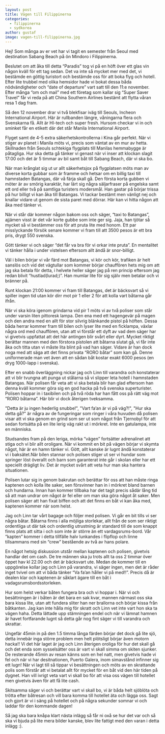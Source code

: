 ```yaml
---
layout: post
title: Vägen till Filippinerna
categories:
  - filippinerna
  - sydkorea
author: gustaf
image: vagen-till-filippinerna.jpg
---
```


Hej! Som många av er vet har vi tagit en semester från Seoul med destination Sabang Beach på ön Mindoro i Filippinerna.

Beslutet om att åka till detta “Paradis” tog vi på en höft över ett glas vin någon kväll för ett tag sedan. Det va inte så mycket mer med det, vi bestämde en göttig turistort och bestämde oss för att boka flyg och hotell.
Efter lite trubbel med olika hemsidor hade vi bokat dessa båda nödvändigheter och “date of departure” vart satt till den 11:e november. Efter många “om och mail” med ett företag som kallar sig “Super Saver Travel” får vi reda på att China Southern Airlines bestämt att flytta våran resa 1 dag fram.

Så den 12 november drar vi två blekfisar iväg till Seouls, Incheon International Airport. Här är rullbanden längre, våningarna flera och Svenskarna få. Allt är HI-tech och super fresh. Hursom checkar vi in och sminket får en etikett där det står Manila International Airport.

Flyget samt de 4-5 extra säkerhetskontrollerna i Kina går perfekt. När vi stiger av planet i Manila möts vi, precis som väntat av en mur av hetta. Skillnaden från Seouls schtekiga flygplats till Manilas hemmabygge är påtagliga. Hur ska detta gå tänker vi genast när vi inser att klockan slagit 17:00 och det är 5 timmar av bil samt båt till Sabang Beach, där vi ska bo.

När man krånglat sig ut ur allt säkerhetsjox på flygplatsen möts man av diverse korta gubbar som är framme och hetsar om en billig taxi till hamnstaden Batangas, där vå färja skall gå. Den första korta gubben vi möter är av smörig karaktär, har lärt sig några säljarfraser på engelska samt ett ord eller två på samtliga turisters modersmål. Han gastar på börjar trissa på hur billigt vi kan åka till Batangas. Vi tackar bestämt men vänligt nej och knallar vidare ut genom de sista paret med dörrar. Här kan vi hitta någon att åka med tänker vi.

När vi står där kommer någon bakom oss och säger, “taxi to Batangas”, ajjämen visst är det vår korte gubbe som inte ger sig. Jaja, han tjötar så mycket så vi bestämmer oss för att pruta lite med honom. Ett par misslyckande försök senare kommer vi fram till att 3500 pesos är ett bra pris, drygt 550 svenska.

Gött tänker vi och säger “det får va bra för vi orkar inte pruta”. En mentalitet vi tänker hålla i under vistelsen eftersom allt ändå är snor-billigt.

Väl i bilen börjar vi vår färd mot Batangas, vi kör och kör, trafiken är helt sanslös och vid det vägtullar som kommer börjar chauffören hets mig om att jag ska betala för detta, i helvete heller säger jag på ren princip eftersom jag redan blivit “hustlad(lurad;)”. Han mumlar lite för sig själv men betalar och vi bränner på.

Runt klockan 21:00 kommer vi fram till Batangas, det är bäcksvart så vi spiller ingen tid utan kör dirr mot pir 1 eller 2 för att kolla vart båtarna går ifrån.

När vi ska köra igenom grindarna vid pir 1 möts vi av två poliser som står under varsin liten pittoresk lampa. Den ena med ett hagengevär på magen och den andra med en allt för stor silvrig blänkande pistol på höften. Dessa båda herrar kommer fram till bilen och lyser lite med en ficklampa, växlar några ord med chauffören, utan att vi förstår ett dyft av vad dem säger har vi givetvis uppfattat att det här antingen blir svårt eller dyrt. Mycket riktigt berättar mannen med den förstora pistolen att båtarna slutat gå, vi får inte åka och titta utan vi måste lita blint på vad han säger. Vidare är han dock noga med att säga att det finns privata “RORO båtar” som kan gå. Denne uniformerade man vet även att en sådan båt kostar exakt 6000 pesos (en dryg 1000-lapp i svenska).

Efter en snabb överläggning nickar jag och Linn till varandra och konstaterar att vi blir tvungna att punga ut stålarna så vi slipper leta hotell i hamnstaden Batangas.
När polisen får veta att vi ska betala blir han glad eftersom han denna kväll kommer göra sig en god hacka på två svenska superturister. Polisen hoppar in i taxibilen och på två röda har han fått oss på rätt väg mot “RORO båtarna”. Här blir vi dock återigen tveksamma.

"Detta är ju ingen hederlig snubbe!", "Vart fa’an är vi på väg?!", "Hur ska detta gå?" är några av de fungeringar som ringer i våra huvuden då polisen visar att vi ska genom en grind som ser ut som något från Tjernobyl för att sedan fortsätta på en lite lerig väg rakt ut i mörkret. Inte en gatulampa, inte en människa.

Studsandes fram på den leriga, mörka “vägen” fortsätter adrenalinet att stiga och vi blir allt oroligare. När vi kommit en bit på vägen börjar vi skymta något, här är en hamn tänker vi. Gött, allt kanske är lugnt ändå konstaterar vi i baksätet.När bilen stannar och polisen stiger ut ser vi hundar som springer löst överallt och barn som garanterat inte går i skolan eller har ett speciellt drägligt liv. Det är mycket svårt att veta hur man ska hantera situationen.

Polisen lutar sig in genom bakrutan och berättar för oss att han måste ringa kaptenen och kolla lite saker, sen försvinner han in i mörkret bland barnen och hundarna. Innan han kommer tillbaka har det tagit precis sådär lång tid så att man undrar om något är fel eller om man ska göra något åt saker. Men polisen säger att han fixat biffen och att det finns en båt vi kan åka med, kaptenen kommer när som helst.

Jag och Linn tar vårt bagage och följer med polisen. Vi går en bit tills vi ser några båtar. Båtarna finns i alla möjliga storlekar, allt från de som ser riktigt ordentliga ut där tak och ordentlig utrustning är standard till de som knappt finns plats att sitta i och som inte är större än ett vardagsrums-bord. Vår “kapten” kommer i detta tillfälle halv lunkandes i flipflop och linne tillsammans med sin “crew” bestående av två av hans polare.

En något hetsig diskussion utstår mellan kaptenen och polisen, givetvis handlar det om cash. De tre männen ska ju trots allt ta oss 2 timmar över öppet hav kl 22.00 och det är bäcksvart ute. Medan de kommer till en uppgörelse kollar jag och Linn på varandra, vi säger ingen, men det är råder inget tvivel om att vi båda tänker “Va fa’an håller vi på med!!”. Precis då är dealen klar och kaptenen är såklart ägare till en båt i vadagsrumsbordsstorleken.

Hur som helst verkar båten fungera bra och vi hoppar i. När vi och besättningen är i båten är det bara en sak kvar, mannen närmast oss ska bara kissa lite, utan att fundera sliter han ner brallorna och börjar kissa från båtkanten. Jag kan inte hålla mig för skratt och Linn vet inte vart hon ska ta vägen haha. Detta lättade upp stämningen endel och när vi lämnat hamnen är havet fortfarande lugnt så detta går nog fint säger vi till varandra och skrattar.

Ungefär 45min in på den 1.5 timma långa färden börjar det dock gå lite sjö, detta innebär inga större problem men helt plötsligt börjar även motorn hacka!! Vi det här laget är jag och Linn återigen oroliga för hur det skall gå och det enda som sysselsätter oss är vart vi skall simma om skiten sjunker. De resterande 45min av resan känns som en hel natt, men givetvis hade vi fel och när vi har desitnationen, Puerto Galera, inom simavstånd infinner sig ett lugn! När vi lagt till så tippar vi besättningen och möts av en skrattande polis som förstår att vi betalat allt för mycket för en båt vid den här tiden på dygnet. Han vill ivrigt veta vart vi skall bo för att visa oss vägen till hotellet men givetvis även för att få lite cash.

Skitsamma säger vi och berättar vart vi skall bo, vi är båda helt sjöblöta   och trötta efter båtresan och vill bara komma till hotellet äta och lägga oss. Sagt och gjort är vi i säng på hotellet och på några sekunder somnar vi och laddar för den kommande dagen!

Så jag ska bara knåpa klart nästa inlägg så får ni oxå se hur det var och så ska vi bjuda på lite mera bilder kanske, blev lite fattigt med den varan i detta inlägg :).